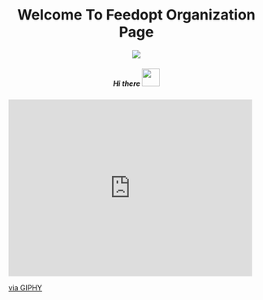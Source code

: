 <h1 style="" align="center">Welcome To Feedopt Organization Page</h1>

<p align="center">
<img src="https://user-images.githubusercontent.com/77804034/172105308-87bf8def-6bd1-45f3-a7a4-3b07da55ba88.jpg"/>
</p>

<h5 align="center">Hi there <img src="https://media.giphy.com/media/hvRJCLFzcasrR4ia7z/giphy.gif" style="width:35px; heigth:35px"></h5>
<iframe src="https://giphy.com/embed/Wj7lNjMNDxSmc" width="480" height="349" frameBorder="0" class="giphy-embed" allowFullScreen></iframe><p><a href="https://giphy.com/gifs/dog-miss-Wj7lNjMNDxSmc">via GIPHY</a></p>
